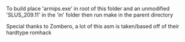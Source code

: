 To build place 'armips.exe' in root of this folder and an unmodified 'SLUS_209.11' in the 'in' folder then run make in the parent directory

Special thanks to Zombero, a lot of this asm is taken/based off of their hardtype romhack